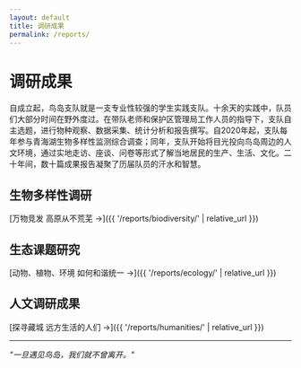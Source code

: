 ```yaml
---
layout: default
title: 调研成果
permalink: /reports/
---
```


# 调研成果

自成立起，鸟岛支队就是一支专业性较强的学生实践支队。十余天的实践中，队员们大部分时间在野外度过。在带队老师和保护区管理局工作人员的指导下，支队自主选题，进行物种观察、数据采集、统计分析和报告撰写。自2020年起，支队每年参与青海湖生物多样性监测综合调查；同年，支队开始将目光投向鸟岛周边的人文环境，通过实地走访、座谈、问卷等形式了解当地居民的生产、生活、文化。二十年间，数十篇成果报告凝聚了历届队员的汗水和智慧。

## 生物多样性调研

[万物竞发 高原从不荒芜 →]({{ '/reports/biodiversity/' | relative_url }})

## 生态课题研究

[动物、植物、环境 如何和谐统一 →]({{ '/reports/ecology/' | relative_url }})

## 人文调研成果

[探寻藏城 远方生活的人们  →]({{ '/reports/humanities/' | relative_url }})

---

_"一旦遇见鸟岛，我们就不曾离开。"_
